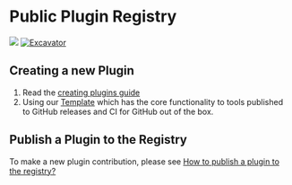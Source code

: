 # Public Plugin Registry 
![](https://img.shields.io/github/directory-file-count/version-fox/vfox-plugins%2Fplugins?style=flat&label=Available%20Plugins)
[![Excavator](https://github.com/version-fox/vfox-plugins/actions/workflows/update_plugin.yaml/badge.svg)](https://github.com/version-fox/vfox-plugins/actions/workflows/update_plugin.yaml)


## Creating a new Plugin

1. Read the [creating plugins guide](https://vfox.lhan.me/plugins/create/howto.html)
2. Using our [Template](https://github.com/version-fox/vfox-plugin-template) which has the core functionality to tools published to GitHub releases and CI for GitHub out of the box.

## Publish a Plugin to the Registry

To make a new plugin contribution, please see [How to publish a plugin to the registry?](https://vfox.lhan.me/plugins/create/howto_registry.html)



